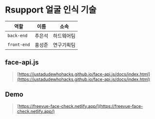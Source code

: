 # Rsupport 얼굴 인식 기술

| 역할        | 이름   | 소속       |
| ----------- | ------ | ---------- |
| `back-end`  | 추은석 | 하드웨어팀 |
| `front-end` | 홍성준 | 연구기획팀 |

## face-api.js

> [https://justadudewhohacks.github.io/face-api.js/docs/index.html](https://justadudewhohacks.github.io/face-api.js/docs/index.html)

## Demo

> [https://freevue-face-check.netlify.app/](https://freevue-face-check.netlify.app/)
